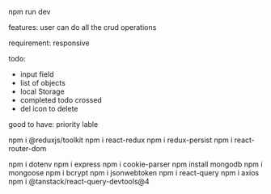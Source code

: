 npm run dev

features:
user can do all the crud operations

requirement: responsive

todo:

- input field
- list of objects
- local Storage
- completed todo crossed
- del icon to delete

good to have:
priority lable

npm i @reduxjs/toolkit
npm i react-redux
npm i redux-persist
npm i react-router-dom

npm i dotenv
npm i express
npm i cookie-parser
npm install mongodb
npm i mongoose
npm i bcrypt
npm i jsonwebtoken
npm i react-query
npm i axios
npm i @tanstack/react-query-devtools@4
